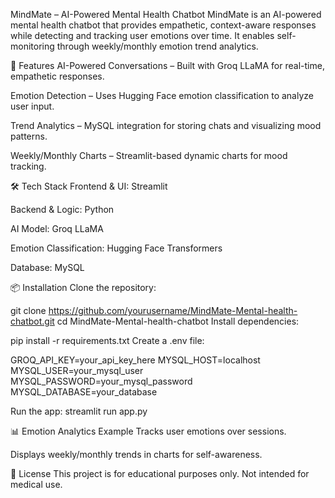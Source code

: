 MindMate – AI-Powered Mental Health Chatbot
MindMate is an AI-powered mental health chatbot that provides empathetic, context-aware responses while detecting and tracking user emotions over time. It enables self-monitoring through weekly/monthly emotion trend analytics.

🚀 Features
AI-Powered Conversations – Built with Groq LLaMA for real-time, empathetic responses.

Emotion Detection – Uses Hugging Face emotion classification to analyze user input.

Trend Analytics – MySQL integration for storing chats and visualizing mood patterns.

Weekly/Monthly Charts – Streamlit-based dynamic charts for mood tracking.

🛠 Tech Stack
Frontend & UI: Streamlit

Backend & Logic: Python

AI Model: Groq LLaMA

Emotion Classification: Hugging Face Transformers

Database: MySQL

📦 Installation
Clone the repository:

git clone https://github.com/yourusername/MindMate-Mental-health-chatbot.git
cd MindMate-Mental-health-chatbot
Install dependencies:

pip install -r requirements.txt
Create a .env file:

GROQ_API_KEY=your_api_key_here
MYSQL_HOST=localhost
MYSQL_USER=your_mysql_user
MYSQL_PASSWORD=your_mysql_password
MYSQL_DATABASE=your_database

Run the app:
streamlit run app.py

📊 Emotion Analytics Example
Tracks user emotions over sessions.

Displays weekly/monthly trends in charts for self-awareness.

📜 License
This project is for educational purposes only. Not intended for medical use.